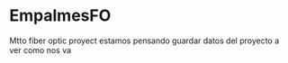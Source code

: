 # EmpalmesFO
Mtto fiber optic proyect
estamos pensando guardar datos del proyecto a ver como nos va
